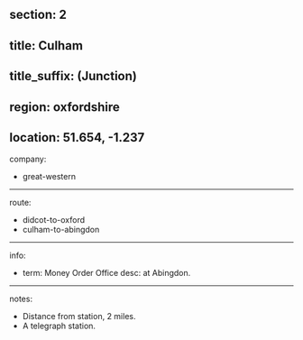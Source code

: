 section: 2
----
title: Culham
----
title_suffix: (Junction)
----
region: oxfordshire
----
location: 51.654, -1.237
----
company:
- great-western
----
route:
- didcot-to-oxford
- culham-to-abingdon
----
info:
- term: Money Order Office
  desc: at Abingdon.
----
notes:
- Distance from station, 2 miles.
- A telegraph station.
